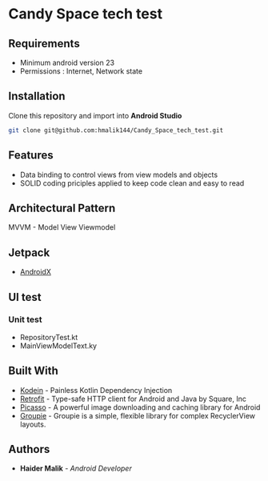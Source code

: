 # Candy Space tech test

## Requirements

 - Minimum android version 23
 - Permissions : Internet, Network state

## Installation
Clone this repository and import into **Android Studio**
```bash
git clone git@github.com:hmalik144/Candy_Space_tech_test.git
```

## Features

 - Data binding to control views from view models and objects
 - SOLID coding priciples applied to keep code clean and easy to read 

## Architectural Pattern

MVVM - Model View Viewmodel

## Jetpack

* [AndroidX](https://developer.android.com/jetpack)

## UI test

### Unit test
 - RepositoryTest.kt
 - MainViewModelText.ky
 
## Built With

* [Kodein](https://github.com/Kodein-Framework/Kodein-DI) - Painless Kotlin Dependency Injection
* [Retrofit](https://github.com/square/retrofit) - Type-safe HTTP client for Android and Java by Square, Inc
* [Picasso](https://square.github.io/picasso/) - A powerful image downloading and caching library for Android
* [Groupie](https://github.com/lisawray/groupie) - Groupie is a simple, flexible library for complex RecyclerView layouts.


## Authors

* **Haider Malik** - *Android Developer* 
